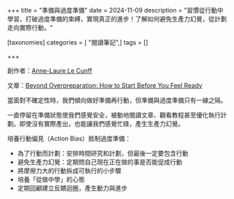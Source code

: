 +++
title = "準備與過度準備"
date = 2024-11-09
description = "習慣從行動中學習，打破過度準備的束縛，實現真正的進步！了解如何避免生產力幻覺，從計劃走向實際行動。"

[taxonomies]
categories = [ "閱讀筆記",]
tags = []

+++

創作者：[Anne-Laure Le Cunff](https://anne-laure.net/)

文章：[Beyond Overpreparation: How to Start Before You Feel Ready](https://nesslabs.com/overpreparation)

當面對不確定性時，我們傾向做好準備再行動，但準備與過度準備只有一線之隔。

一直停留在準備狀態使我們感覺安全，被動地閱讀文章、觀看教程甚至優化執行計劃。即使沒有實際產出，也能讓我們感覺忙碌，產生生產力幻覺。

培養行動偏見（Action Bias）抵制過度準備：
* 為了行動而計劃：安排時間研究和計劃，但最後一定要包含行動
* 避免生產力幻覺：定期問自己現在正在做的事是否能促成行動
* 將摩擦力大的行動拆成可執行的小步驟
* 培養「從做中學」的心態
* 定期回顧建立反饋迴圈，產生動力與進步
